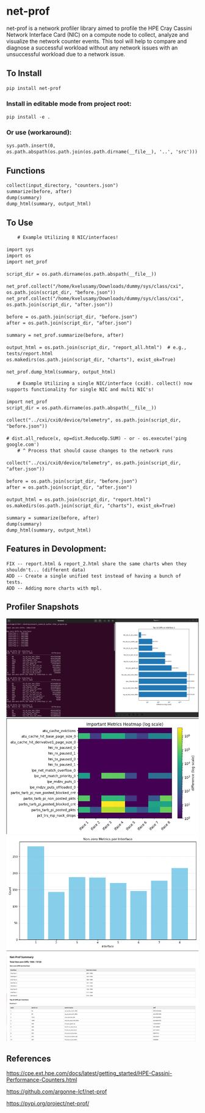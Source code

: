 # net-prof

net-prof is a network profiler library aimed to profile the HPE Cray Cassini Network Interface Card (NIC) on a compute node to collect, analyze and visualize the network counter events. This tool will help to compare and diagnose a successful workload without any network issues with an unsuccessful workload due to a network issue.

## To Install

```
pip install net-prof
```

### Install in editable mode from project root:
```
pip install -e .
```
### Or use (workaround):
```
sys.path.insert(0, os.path.abspath(os.path.join(os.path.dirname(__file__), '..', 'src')))
```

## Functions
```
collect(input_directory, "counters.json")
summarize(before, after)
dump(summary)
dump_html(summary, output_html)
```

## To Use

```
    # Example Utilizing 8 NIC/interfaces!

import sys
import os
import net_prof

script_dir = os.path.dirname(os.path.abspath(__file__))

net_prof.collect("/home/kvelusamy/Downloads/dummy/sys/class/cxi", os.path.join(script_dir, "before.json"))
net_prof.collect("/home/kvelusamy/Downloads/dummy/sys/class/cxi", os.path.join(script_dir, "after.json"))

before = os.path.join(script_dir, "before.json")
after = os.path.join(script_dir, "after.json")

summary = net_prof.summarize(before, after)

output_html = os.path.join(script_dir, "report_all.html")  # e.g., tests/report.html
os.makedirs(os.path.join(script_dir, "charts"), exist_ok=True)

net_prof.dump_html(summary, output_html)
```

```
    # Example Utilizing a single NIC/interface (cxi0). collect() now supports functionality for single NIC and multi NIC's!

import net_prof
script_dir = os.path.dirname(os.path.abspath(__file__))

collect("../cxi/cxi0/device/telemetry", os.path.join(script_dir, "before.json"))

# dist.all_reduce(x, op=dist.ReduceOp.SUM) - or - os.execute('ping google.com')
    # ^ Process that should cause changes to the network runs
    
collect("../cxi/cxi0/device/telemetry", os.path.join(script_dir, "after.json"))

before = os.path.join(script_dir, "before.json")
after = os.path.join(script_dir, "after.json")

output_html = os.path.join(script_dir, "report.html")
os.makedirs(os.path.join(script_dir, "charts"), exist_ok=True)

summary = summarize(before, after)
dump(summary)
dump_html(summary, output_html)
```

## Features in Devolopment:
```
FIX -- report.html & report_2.html share the same charts when they shouldn't... (different data)
ADD -- Create a single unified test instead of having a bunch of tests.
ADD -- Adding more charts with mpl.
```

## Profiler Snapshots

![Alt text](docs/image1.png)
![Alt text](docs/image2.png)
![Alt text](docs/net_prof_iface_chart.png)
![Alt text](docs/net_prof_sum_html.png)

## References

https://cpe.ext.hpe.com/docs/latest/getting_started/HPE-Cassini-Performance-Counters.html

https://github.com/argonne-lcf/net-prof

https://pypi.org/project/net-prof/

